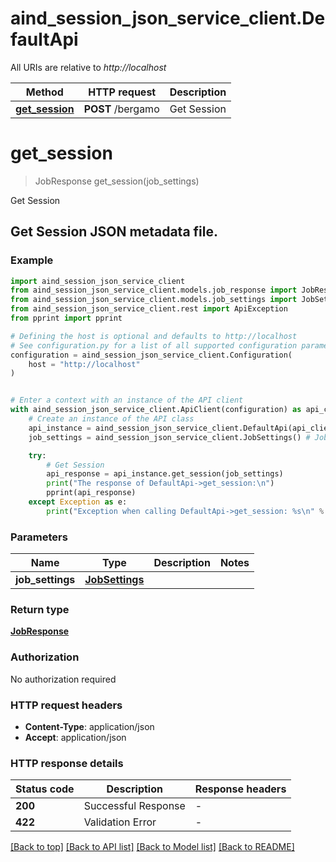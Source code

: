 # aind_session_json_service_client.DefaultApi

All URIs are relative to *http://localhost*

Method | HTTP request | Description
------------- | ------------- | -------------
[**get_session**](DefaultApi.md#get_session) | **POST** /bergamo | Get Session


# **get_session**
> JobResponse get_session(job_settings)

Get Session

## Get Session JSON metadata file.

### Example


```python
import aind_session_json_service_client
from aind_session_json_service_client.models.job_response import JobResponse
from aind_session_json_service_client.models.job_settings import JobSettings
from aind_session_json_service_client.rest import ApiException
from pprint import pprint

# Defining the host is optional and defaults to http://localhost
# See configuration.py for a list of all supported configuration parameters.
configuration = aind_session_json_service_client.Configuration(
    host = "http://localhost"
)


# Enter a context with an instance of the API client
with aind_session_json_service_client.ApiClient(configuration) as api_client:
    # Create an instance of the API class
    api_instance = aind_session_json_service_client.DefaultApi(api_client)
    job_settings = aind_session_json_service_client.JobSettings() # JobSettings | 

    try:
        # Get Session
        api_response = api_instance.get_session(job_settings)
        print("The response of DefaultApi->get_session:\n")
        pprint(api_response)
    except Exception as e:
        print("Exception when calling DefaultApi->get_session: %s\n" % e)
```



### Parameters


Name | Type | Description  | Notes
------------- | ------------- | ------------- | -------------
 **job_settings** | [**JobSettings**](JobSettings.md)|  | 

### Return type

[**JobResponse**](JobResponse.md)

### Authorization

No authorization required

### HTTP request headers

 - **Content-Type**: application/json
 - **Accept**: application/json

### HTTP response details

| Status code | Description | Response headers |
|-------------|-------------|------------------|
**200** | Successful Response |  -  |
**422** | Validation Error |  -  |

[[Back to top]](#) [[Back to API list]](../README.md#documentation-for-api-endpoints) [[Back to Model list]](../README.md#documentation-for-models) [[Back to README]](../README.md)


